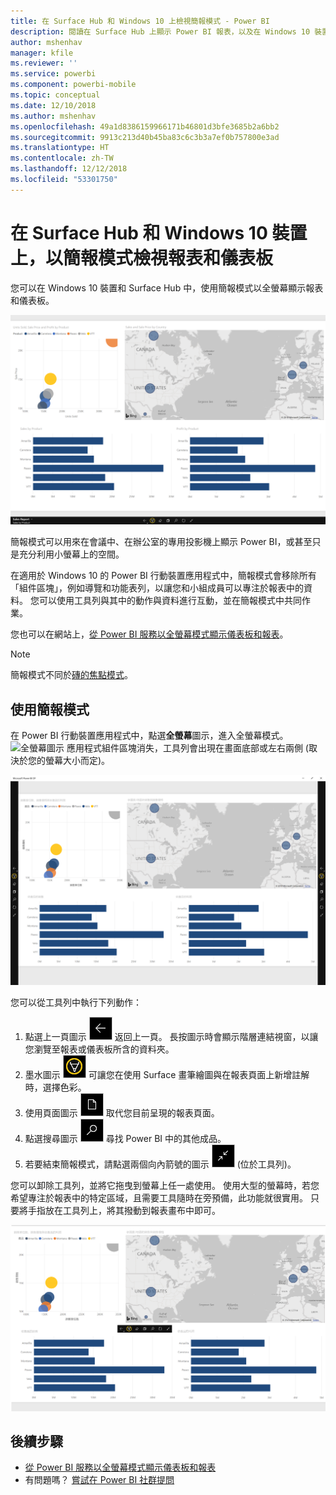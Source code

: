 ```yaml
---
title: 在 Surface Hub 和 Windows 10 上檢視簡報模式 - Power BI
description: 閱讀在 Surface Hub 上顯示 Power BI 報表，以及在 Windows 10 裝置上以全螢幕模式顯示 Power BI 儀表板、報表和磚。
author: mshenhav
manager: kfile
ms.reviewer: ''
ms.service: powerbi
ms.component: powerbi-mobile
ms.topic: conceptual
ms.date: 12/10/2018
ms.author: mshenhav
ms.openlocfilehash: 49a1d8386159966171b46801d3bfe3685b2a6bb2
ms.sourcegitcommit: 9913c213d40b45ba83c6c3b3a7ef0b757800e3ad
ms.translationtype: HT
ms.contentlocale: zh-TW
ms.lasthandoff: 12/12/2018
ms.locfileid: "53301750"
---
```

# <a name="view-reports-and-dashboards-in-presentation-mode-on-surface-hub-and-windows-10-devices"></a>在 Surface Hub 和 Windows 10 裝置上，以簡報模式檢視報表和儀表板
您可以在 Windows 10 裝置和 Surface Hub 中，使用簡報模式以全螢幕顯示報表和儀表板。 

![以全螢幕模式顯示的報表](./media/mobile-windows-10-app-presentation-mode/power-bi-presentation-mode.png)

簡報模式可以用來在會議中、在辦公室的專用投影機上顯示 Power BI，或甚至只是充分利用小螢幕上的空間。 

在適用於 Windows 10 的 Power BI 行動裝置應用程式中，簡報模式會移除所有「組件區塊」，例如導覽和功能表列，以讓您和小組成員可以專注於報表中的資料。 您可以使用工具列與其中的動作與資料進行互動，並在簡報模式中共同作業。

您也可以在網站上，[從 Power BI 服務以全螢幕模式顯示儀表板和報表](../end-user-focus.md)。

> [!NOTE]
> 簡報模式不同於[磚的焦點模式](mobile-tiles-in-the-mobile-apps.md)。
> 
> 

## <a name="use-presentation-mode"></a>使用簡報模式
在 Power BI 行動裝置應用程式中，點選**全螢幕**圖示，進入全螢幕模式。
![全螢幕圖示](././media/mobile-windows-10-app-presentation-mode/power-bi-full-screen-icon.png) 應用程式組件區塊消失，工具列會出現在畫面底部或左右兩側 (取決於您的螢幕大小而定)。

![全螢幕模式中的報表與側邊工具列](./media/mobile-windows-10-app-presentation-mode/power-bi-presentation-mode2.png)

您可以從工具列中執行下列動作：

1. 點選上一頁圖示 ![上一頁圖示](./media/mobile-windows-10-app-presentation-mode/power-bi-windows-10-presentation-back-icon.png) 返回上一頁。 長按圖示時會顯示階層連結視窗，以讓您瀏覽至報表或儀表板所含的資料夾。
2. 墨水圖示 ![墨水圖示](./media/mobile-windows-10-app-presentation-mode/power-bi-windows-10-presentation-ink-icon.png) 可讓您在使用 Surface 畫筆繪圖與在報表頁面上新增註解時，選擇色彩。 
3. 使用頁面圖示 ![分頁圖示](./media/mobile-windows-10-app-presentation-mode/power-bi-windows-10-presentation-pages-icon.png) 取代您目前呈現的報表頁面。
4. 點選搜尋圖示 ![搜尋圖示](./media/mobile-windows-10-app-presentation-mode/power-bi-windows-10-presentation-search-icon.png) 尋找 Power BI 中的其他成品。
5. 若要結束簡報模式，請點選兩個向內箭號的圖示 ![結束全螢幕模式](./media/mobile-windows-10-app-presentation-mode/power-bi-windows-10-exit-full-screen-icon.png) (位於工具列)。

您可以卸除工具列，並將它拖曳到螢幕上任一處使用。 使用大型的螢幕時，若您希望專注於報表中的特定區域，且需要工具隨時在旁預備，此功能就很實用。 只要將手指放在工具列上，將其撥動到報表畫布中即可。

![簡報模式中的報表和卸除的工具列](./media/mobile-windows-10-app-presentation-mode/power-bi-windows-10-presentation-drag-toolbar.png)


## <a name="next-steps"></a>後續步驟
* [從 Power BI 服務以全螢幕模式顯示儀表板和報表](../end-user-focus.md)
* 有問題嗎？ [嘗試在 Power BI 社群提問](http://community.powerbi.com/)

